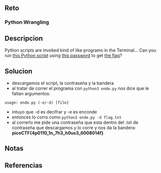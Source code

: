 
## Reto
### Python Wrangling

## Descripcion
Python scripts are invoked kind of like programs in the Terminal... Can you run [this Python script](https://mercury.picoctf.net/static/0bf545252b5120845e3b568b9ad0277e/ende.py) using [this password](https://mercury.picoctf.net/static/0bf545252b5120845e3b568b9ad0277e/pw.txt) to get [the flag](https://mercury.picoctf.net/static/0bf545252b5120845e3b568b9ad0277e/flag.txt.en)?

## Solucion
- descargamos el script, la contraseña y la bandera
- al tratar de correr el programa con `python3 ende.py` nos dice que le faltan argumentos:
```
usage: ende.py (-e/-d) [file]
```
- intuyo que -d es decifrar y -e es enconde
- entonces lo corro como `python3 ende.py -d flag.txt`
- al correrlo me pide una contraseña que esta dentro del .txt de contraseña que descargamos y lo corre y nos da la bandera: **picoCTF{4p0110_1n_7h3_h0us3_6008014f}**
## Notas

## Referencias
